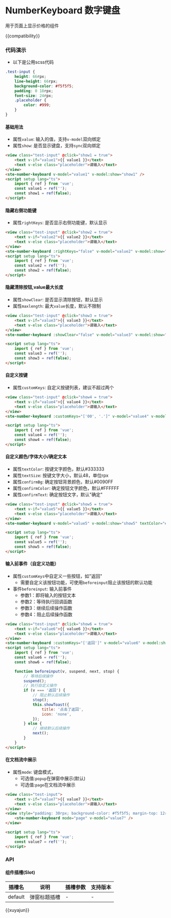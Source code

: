 # NumberKeyboard 数字键盘

用于页面上显示价格的组件

{{compatibility}}

### 代码演示

-   以下是公用scss代码

```scss
.test-input {
    height: 66rpx;
    line-height: 66rpx;
    background-color: #f5f5f5;
    padding: 0 18rpx;
    font-size: 24rpx;
    .placeholder {
        color: #999;
    }
}
```

#### 基础用法

-   属性`value`: 输入的值，支持`v-model`双向绑定
-   属性`show`: 是否显示键盘，支持`sync`双向绑定

```html
<view class="test-input" @click="show1 = true">
    <text v-if="value1">{{ value1 }}</text>
    <text v-else class="placeholder">请输入</text>
</view>
<ste-number-keyboard v-model="value1" v-model:show="show1" />
<script setup lang="ts">
    import { ref } from 'vue';
    const value1 = ref('');
    const show1 = ref(false);
</script>
```

#### 隐藏右侧功能键

-   属性`rightKeys`: 是否显示右侧功能键，默认显示

```html
<view class="test-input" @click="show2 = true">
    <text v-if="value2">{{ value2 }}</text>
    <text v-else class="placeholder">请输入</text>
</view>
<ste-number-keyboard :rightKeys="false" v-model="value2" v-model:show="show2" />
<script setup lang="ts">
    import { ref } from 'vue';
    const value2 = ref('');
    const show2 = ref(false);
</script>
```

#### 隐藏清除按钮,value最大长度

-   属性`showClear`: 是否显示清除按钮，默认显示
-   属性`maxlength`: 最大`value`长度，默认不限制

```html
<view class="test-input" @click="show3 = true">
    <text v-if="value3">{{ value3 }}</text>
    <text v-else class="placeholder">请输入</text>
</view>
<ste-number-keyboard :showClear="false" v-model="value3" v-model:show="show3" maxlength="6" />

<script setup lang="ts">
    import { ref } from 'vue';
    const value3 = ref('');
    const show3 = ref(false);
</script>
```

#### 自定义按键

-   属性`customKeys`: 自定义按键列表，建议不超过两个

```html
<view class="test-input" @click="show4 = true">
    <text v-if="value4">{{ value4 }}</text>
    <text v-else class="placeholder">请输入</text>
</view>
<ste-number-keyboard :customKeys="['00', '.']" v-model="value4" v-model:show="show4" />

<script setup lang="ts">
    import { ref } from 'vue';
    const value4 = ref('');
    const show4 = ref(false);
</script>
```

#### 自定义颜色/字体大小/确定文本

-   属性`textColor`: 按键文字颜色，默认#333333
-   属性`textSize`: 按键文字大小，默认48，单位rpx
-   属性`confirmBg`: 确定按钮背景颜色，默认#0090FF
-   属性`confirmColor`: 确定按钮文字颜色，默认#FFFFFF
-   属性`confirmText`: 确定按钮文字，默认"确定"

```html
<view class="test-input" @click="show5 = true">
    <text v-if="value5">{{ value5 }}</text>
    <text v-else class="placeholder">请输入</text>
</view>
<ste-number-keyboard v-model="value5" v-model:show="show5" textColor="#f00" textSize="40" confirmBg="#f00" confirmColor="#0f0" confirmText="完成" />

<script setup lang="ts">
    import { ref } from 'vue';
    const value5 = ref('');
    const show5 = ref(false);
</script>
```

#### 输入前事件（自定义功能）

-   属性`customKeys`中自定义一些按钮，如"返回"
    -   需要自定义该按钮功能，可使用`beforeinput`阻止该按钮的默认功能
-   事件`beforeinput`: 输入前事件
    -   参数1：即将输入的按钮文本
    -   参数2：等待执行回调函数
    -   参数3：继续后续操作函数
    -   参数4：阻止后续操作函数

```html
<view class="test-input" @click="show6 = true">
    <text v-if="value6">{{ value6 }}</text>
    <text v-else class="placeholder">请输入</text>
</view>
<ste-number-keyboard :customKeys="['返回']" v-model="value6" v-model:show="show6" @beforeinput="beforeinput" />
<script setup lang="ts">
    import { ref } from 'vue';
    const value6 = ref('');
    const show6 = ref(false);

    function beforeinput(v, suspend, next, stop) {
        // 等待后续操作
        suspend();
        // 执行自定义操作
        if (v === '返回') {
            // 阻止默认后续操作
            stop();
            this.showToast({
                title: '点击了返回',
                icon: 'none',
            });
        } else {
            // 继续默认后续操作
            next();
        }
    }
</script>
```

#### 在文档流中展示

-   属性`mode`: 键盘模式，
    -   可选值:`popup`在弹窗中展示(默认)
    -   可选值:`page`在文档流中展示

```html
<view class="test-input">
    <text v-if="value7">{{ value7 }}</text>
    <text v-else class="placeholder">请输入</text>
</view>
<view style="padding: 30rpx; background-color: #f5f5f5; margin-top: 12rpx">
    <ste-number-keyboard mode="page" v-model="value7" />
</view>

<script setup lang="ts">
    import { ref } from 'vue';
    const value7 = ref('');
</script>
```

### API

<!-- props -->

#### 组件插槽(Slot)

| 插槽名  | 说明         | 插槽参数 | 支持版本 |
| ------- | ------------ | -------- | -------- |
| default | 弹窗标题插槽 | -        | -        |

{{xuyajun}}
